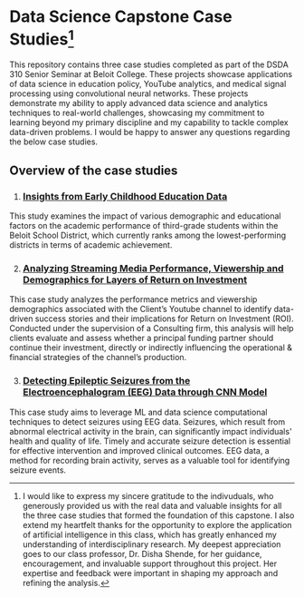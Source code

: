 # Data Science Capstone Case Studies[^1]

This repository contains three case studies completed as part of the DSDA 310 Senior Seminar at Beloit College. These projects showcase applications of data science in education policy, YouTube analytics, and medical signal processing using convolutional neural networks. These projects demonstrate my ability to apply advanced data science and analytics techniques to real-world challenges, showcasing my commitment to learning beyond my primary discipline and my capability to tackle complex data-driven problems. I would be happy to answer any questions regarding the below case studies. 

## Overview of the case studies

1. ### **[Insights from Early Childhood Education Data](https://drive.google.com/file/d/11-49UPlcJes_913MUc8_oBSxSheSbzvV/view)**

This study examines the impact of various demographic and educational factors on the academic performance of third-grade students within the Beloit School District, which currently ranks among the lowest-performing districts in terms of academic achievement.


2. ### **[Analyzing Streaming Media Performance, Viewership and Demographics for Layers of Return on Investment](https://drive.google.com/file/d/1e9_EeZXjTf5FPzcKcpr11jrrnonO1N2u/view)**

This case study analyzes the performance metrics and viewership demographics associated with the Client’s Youtube channel to identify data-driven success stories and their implications for Return on Investment (ROI). Conducted under the supervision of a Consulting firm, this analysis will help clients evaluate and assess whether a principal funding partner should continue their investment, directly or indirectly influencing the operational & financial strategies of the channel’s production.

3. ### **[Detecting Epileptic Seizures from the Electroencephalogram (EEG) Data through CNN Model](https://drive.google.com/file/d/108uX7PaabRWZUsdDG_z2ohFYK6r56Puw/view)**

This case study aims to leverage ML and data science computational techniques to detect seizures using EEG data. Seizures, which result from abnormal electrical activity in the brain, can significantly impact individuals' health and quality of life. Timely and accurate seizure detection is essential for effective intervention and improved clinical outcomes. EEG data, a method for recording brain activity, serves as a valuable tool for identifying seizure events.


[^1]: I would like to express my sincere gratitude to the indivuduals, who generously provided us with the real data and valuable insights for all the three case studies that formed the foundation of this capstone. I also
extend my heartfelt thanks for the opportunity to explore the application of artificial intelligence in this class, which has greatly enhanced my understanding of interdisciplinary research. My deepest appreciation goes to our class professor, Dr. Disha Shende, for her guidance, encouragement, and invaluable support throughout this project. Her expertise and feedback were important in shaping my approach and refining the analysis.
